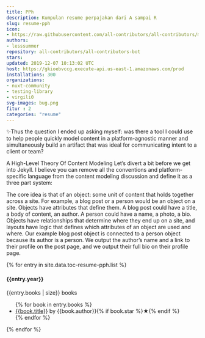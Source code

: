 ```yaml
---
title: PPh
description: Kumpulan resume perpajakan dari A sampai R
slug: resume-pph
icon:
- https://raw.githubusercontent.com/all-contributors/all-contributors/master/docs/assets/bot-usage.png
authors:
- lesssummer
repository: all-contributors/all-contributors-bot
stars: 
updated: 2019-12-07 10:13:02 UTC
host: https://gkioebvccg.execute-api.us-east-1.amazonaws.com/prod
installations: 300
organizations:
- nuxt-community
- testing-library
- virgili0
svg-images: bug.png
fitur : 2
categories: "resume"
---
```


✨Thus the question I ended up asking myself: was there a tool I could use to help people quickly model content in a platform-agnostic manner and simultaneously build an artifact that was ideal for communicating intent to a client or team?

A High-Level Theory Of Content Modeling
Let’s divert a bit before we get into Jekyll. I believe you can remove all the conventions and platform-specific language from the content modeling discussion and define it as a three part system:

The core idea is that of an object: some unit of content that holds together across a site. For example, a blog post or a person would be an object on a site.
Objects have attributes that define them. A blog post could have a title, a body of content, an author. A person could have a name, a photo, a bio.
Objects have relationships that determine where they end up on a site, and layouts have logic that defines which attributes of an object are used and where. Our example blog post object is connected to a person object because its author is a person. We output the author’s name and a link to their profile on the post page, and we output their full bio on their profile page.


{% for entry in site.data.toc-resume-pph.list %}

  <div class="year-container">
    <div class="year">
      <h4>{{entry.year}}</h4>
      <div class="number">{{entry.books | size}} books</div>
    </div>
    <div class="books">
      <ul class="reading-list {{entry.year}}">
        {% for book in entry.books %}
          <li>
            <a href="{{book.link}}" alt="_blank" rel="nofollow noopener">{{book.title}}</a> <span class="author">by {{book.author}}</span>{% if book.star %}<span class="star">★</span>{% endif %}
          </li>
        {% endfor %}
      </ul>
    </div>
  </div>
  
{% endfor %}